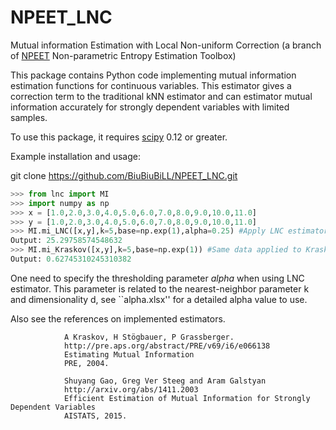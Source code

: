 NPEET_LNC
=====

Mutual information Estimation with Local Non-uniform Correction (a branch of <a href="https://github.com/gregversteeg/NPEET/">NPEET</a> Non-parametric Entropy Estimation Toolbox)

This package contains Python code implementing mutual information estimation functions for continuous variables. This estimator gives a correction term to the traditional kNN estimator and can estimator mutual information accurately for strongly dependent variables with limited samples.

To use this package, it requires <a href="http://www.scipy.org">scipy</a> 0.12 or greater.


 
Example installation and usage:

git clone https://github.com/BiuBiuBiLL/NPEET_LNC.git

```python
>>> from lnc import MI
>>> import numpy as np
>>> x = [1.0,2.0,3.0,4.0,5.0,6.0,7.0,8.0,9.0,10.0,11.0]
>>> y = [1.0,2.0,3.0,4.0,5.0,6.0,7.0,8.0,9.0,10.0,11.0]
>>> MI.mi_LNC([x,y],k=5,base=np.exp(1),alpha=0.25) #Apply LNC estimator
Output: 25.29758574548632
>>> MI.mi_Kraskov([x,y],k=5,base=np.exp(1)) #Same data applied to Kraskov estimator
Output: 0.62745310245310382
```

One need to specify the thresholding parameter $alpha$ when using LNC estimator. This parameter is related to the nearest-neighbor parameter k and dimensionality d, see ``alpha.xlsx'' for a detailed alpha value to use.

Also see the references on implemented estimators.

				A Kraskov, H Stögbauer, P Grassberger. 
				http://pre.aps.org/abstract/PRE/v69/i6/e066138
				Estimating Mutual Information
				PRE, 2004.

				Shuyang Gao, Greg Ver Steeg and Aram Galstyan 
				http://arxiv.org/abs/1411.2003
				Efficient Estimation of Mutual Information for Strongly Dependent Variables
				AISTATS, 2015.


				

